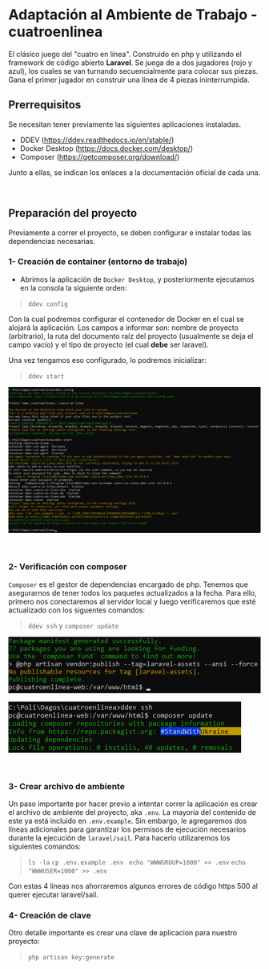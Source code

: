 # Adaptación al Ambiente de Trabajo - cuatroenlinea

El clásico juego del "cuatro en línea". Construido en php y utilizando el framework de código abierto **Laravel**. Se juega de a dos jugadores (rojo y azul), los cuales se van turnando secuencialmente para colocar sus piezas. Gana el primer jugador en construir una línea de 4 piezas ininterrumpida. 


## Prerrequisitos
Se necesitan tener previamente las siguientes aplicaciones instaladas.
- DDEV (https://ddev.readthedocs.io/en/stable/)
- Docker Desktop (https://docs.docker.com/desktop/)
- Composer (https://getcomposer.org/download/)

Junto a ellas, se indican los enlaces a la documentación oficial de cada una.

<br/>

## Preparación del proyecto
Previamente a correr el proyecto, se deben configurar e instalar todas las dependencias necesarias.

### 1- Creación de container (entorno de trabajo)
- Abrimos la aplicación de `Docker Desktop`, y posteriormente ejecutamos en la consola la siguiente orden:


> ``ddev config``


Con la cual podremos configurar el contenedor de Docker en el cual se alojará la aplicación. Los campos a informar son: nombre de proyecto (arbitrario), la ruta del documento raíz del proyecto (usualmente se deja el campo vacío) y el tipo de proyecto (el cual **debe** ser laravel).

Una vez tengamos eso configurado, lo podremos inicializar:

> ``ddev start``

![Captura de "ddev config" y "ddev start"](captura1.png)

<br/>

### 2- Verificación con composer

`Composer` es el gestor de dependencias encargado de php. Tenemos que asegurarnos de tener todos los paquetes actualizados a la fecha. Para ello, primero nos conectaremos al servidor local y luego verificaremos que esté actualizado con los siguentes comandos:

> ``ddev ssh`` y ``composer update``

![Captura de "ddev ssh"](captura3.png)

![Captura de "composer update"](captura2.png)

<br/>

### 3- Crear archivo de ambiente

Un paso importante por hacer previo a intentar correr la aplicación es crear el archivo de ambiente del proyecto, aka ``.env``. La mayoría del contenido de este ya está incluido en ``.env.example``. Sin embargo, le agregaremos dos líneas adicionales para garantizar los permisos de ejecución necesarios durante la ejecución de ``laravel/sail``. Para hacerlo utilizaremos los siguientes comandos:

> ``ls -la``
> ``cp .env.example .env ``
> ``echo "WWWGROUP=1000" >> .env``
> ``echo "WWWUSER=1000" >> .env``

Con estas 4 líneas nos ahorraremos algunos errores de código https 500 al querer ejecutar laravel/sail.

### 4- Creación de clave

Otro detalle importante es crear una clave de aplicacion para nuestro proyecto:

> ``php artisan key:generate``